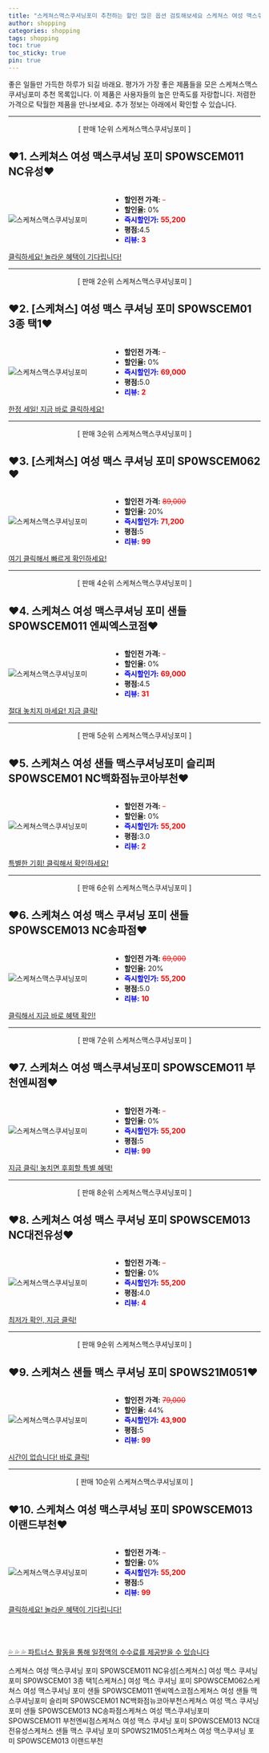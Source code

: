 ```yaml
---
title: "스케쳐스맥스쿠셔닝포미 추천하는 할인 많은 옵션 검토해보세요 스케쳐스 여성 맥스쿠셔닝 포미 SP0WSCEM011"
author: shopping
categories: shopping
tags: shopping
toc: true
toc_sticky: true
pin: true
---
```

좋은 일들만 가득한 하루가 되길 바래요. 평가가 가장 좋은 제품들을 모은 스케쳐스맥스쿠셔닝포미 추천 목록입니다. 이 제품은 사용자들의 높은 만족도를 자랑합니다. 저렴한 가격으로 탁월한 제품을 만나보세요. 추가 정보는 아래에서 확인할 수 있습니다.

---
<p class="toplist" style="margin: 0 auto; display: block; width: fit-content;">[ 판매 1순위 스케쳐스맥스쿠셔닝포미 ]</p>

<h2><strong>❤️1. 스케쳐스 여성 맥스쿠셔닝 포미 SP0WSCEM011 NC유성❤️</strong></h2>

<div style="display: flex; align-items: center;">
    <div style="flex: 0.4;">
        <img src="https://thumbnail9.coupangcdn.com/thumbnails/remote/230x230ex/image/vendor_inventory/6a1f/aee72a5d317a8451c2ce1be800f62a3e32672a28dd3b575d9d1883ec3c2c.jpg" alt="스케쳐스맥스쿠셔닝포미" style="max-width: 100%;">
    </div>
    <div style="flex: 0.6; margin-left: 10px;">
        <ul>
            <li><strong>할인전 가격:</strong> <del style="color: red;">-</del></li>
            <li><strong>할인율:</strong> 0%</li>
            <li><span style='color:blue'><strong>즉시할인가:</strong></span> <span style='color:red'><strong>55,200</strong></span></li>
            <li><strong>평점:</strong>4.5</li>
            <li><span style='color:blue'><strong>리뷰:</strong></span> <span style='color:red'><strong>3</strong></span></li>
        </ul>
    </div>
</div>
<div class="center">
    <a href="https://selin100587001.github.io?lptag=AF9450613&subid=githubio&pageKey=7875191165&traceid=V0-153&itemId=21523044036&vendorItemId=88576464733" class="myButton">
        클릭하세요! 놀라운 혜택이 기다립니다!
    </a>
</div>


---
<p class="toplist" style="margin: 0 auto; display: block; width: fit-content;">[ 판매 2순위 스케쳐스맥스쿠셔닝포미 ]</p>

<h2><strong>❤️2. [스케쳐스] 여성 맥스 쿠셔닝 포미 SP0WSCEM01 3종 택1❤️</strong></h2>

<div style="display: flex; align-items: center;">
    <div style="flex: 0.4;">
        <img src="https://thumbnail9.coupangcdn.com/thumbnails/remote/230x230ex/image/vendor_inventory/2e1a/0db9d63749de5a9a8665cf2aaef3a44767eef614ec0a32bbc6c3c53b00f9.jpg" alt="스케쳐스맥스쿠셔닝포미" style="max-width: 100%;">
    </div>
    <div style="flex: 0.6; margin-left: 10px;">
        <ul>
            <li><strong>할인전 가격:</strong> <del style="color: red;">-</del></li>
            <li><strong>할인율:</strong> 0%</li>
            <li><span style='color:blue'><strong>즉시할인가:</strong></span> <span style='color:red'><strong>69,000</strong></span></li>
            <li><strong>평점:</strong>5.0</li>
            <li><span style='color:blue'><strong>리뷰:</strong></span> <span style='color:red'><strong>2</strong></span></li>
        </ul>
    </div>
</div>
<div class="center">
    <a href="https://selin100587001.github.io?lptag=AF9450613&subid=githubio&pageKey=7844318038&traceid=V0-153&itemId=21363247776&vendorItemId=89377140023" class="myButton">
        한정 세일! 지금 바로 클릭하세요!
    </a>
</div>


---
<p class="toplist" style="margin: 0 auto; display: block; width: fit-content;">[ 판매 3순위 스케쳐스맥스쿠셔닝포미 ]</p>

<h2><strong>❤️3. [스케쳐스] 여성 맥스 쿠셔닝 포미 SP0WSCEM062❤️</strong></h2>

<div style="display: flex; align-items: center;">
    <div style="flex: 0.4;">
        <img src="https://thumbnail9.coupangcdn.com/thumbnails/remote/230x230ex/image/vendor_inventory/6ef0/f9a05aadcbe26a4525be0708b928defc74ea36d90241bc85560eb4ce85ac.jpg" alt="스케쳐스맥스쿠셔닝포미" style="max-width: 100%;">
    </div>
    <div style="flex: 0.6; margin-left: 10px;">
        <ul>
            <li><strong>할인전 가격:</strong> <del style="color: red;">89,000</del></li>
            <li><strong>할인율:</strong> 20%</li>
            <li><span style='color:blue'><strong>즉시할인가:</strong></span> <span style='color:red'><strong>71,200</strong></span></li>
            <li><strong>평점:</strong>5</li>
            <li><span style='color:blue'><strong>리뷰:</strong></span> <span style='color:red'><strong>99</strong></span></li>
        </ul>
    </div>
</div>
<div class="center">
    <a href="https://selin100587001.github.io?lptag=AF9450613&subid=githubio&pageKey=8085498922&traceid=V0-153&itemId=22815714944&vendorItemId=89850548371" class="myButton">
        여기 클릭해서 빠르게 확인하세요!
    </a>
</div>


---
<p class="toplist" style="margin: 0 auto; display: block; width: fit-content;">[ 판매 4순위 스케쳐스맥스쿠셔닝포미 ]</p>

<h2><strong>❤️4. 스케쳐스 여성 맥스쿠셔닝 포미 샌들 SP0WSCEM011 엔씨엑스코점❤️</strong></h2>

<div style="display: flex; align-items: center;">
    <div style="flex: 0.4;">
        <img src="https://thumbnail9.coupangcdn.com/thumbnails/remote/230x230ex/image/vendor_inventory/9723/b3270c3d1a5a269eec7acb4b2bee2526ff04763bc866829ccc6a772cdf34.jpg" alt="스케쳐스맥스쿠셔닝포미" style="max-width: 100%;">
    </div>
    <div style="flex: 0.6; margin-left: 10px;">
        <ul>
            <li><strong>할인전 가격:</strong> <del style="color: red;">-</del></li>
            <li><strong>할인율:</strong> 0%</li>
            <li><span style='color:blue'><strong>즉시할인가:</strong></span> <span style='color:red'><strong>69,000</strong></span></li>
            <li><strong>평점:</strong>4.5</li>
            <li><span style='color:blue'><strong>리뷰:</strong></span> <span style='color:red'><strong>31</strong></span></li>
        </ul>
    </div>
</div>
<div class="center">
    <a href="https://selin100587001.github.io?lptag=AF9450613&subid=githubio&pageKey=7875637852&traceid=V0-153&itemId=21525023286&vendorItemId=88578426989" class="myButton">
        절대 놓치지 마세요! 지금 클릭!
    </a>
</div>


---
<p class="toplist" style="margin: 0 auto; display: block; width: fit-content;">[ 판매 5순위 스케쳐스맥스쿠셔닝포미 ]</p>

<h2><strong>❤️5. 스케쳐스 여성 샌들 맥스쿠셔닝포미 슬리퍼 SP0WSCEM01 NC백화점뉴코아부천❤️</strong></h2>

<div style="display: flex; align-items: center;">
    <div style="flex: 0.4;">
        <img src="https://thumbnail8.coupangcdn.com/thumbnails/remote/230x230ex/image/vendor_inventory/282e/7a570f1307123f6b8359fa43d49a0a09410c5ba728a2ad36f9d132d5f084.jpg" alt="스케쳐스맥스쿠셔닝포미" style="max-width: 100%;">
    </div>
    <div style="flex: 0.6; margin-left: 10px;">
        <ul>
            <li><strong>할인전 가격:</strong> <del style="color: red;">-</del></li>
            <li><strong>할인율:</strong> 0%</li>
            <li><span style='color:blue'><strong>즉시할인가:</strong></span> <span style='color:red'><strong>55,200</strong></span></li>
            <li><strong>평점:</strong>3.0</li>
            <li><span style='color:blue'><strong>리뷰:</strong></span> <span style='color:red'><strong>2</strong></span></li>
        </ul>
    </div>
</div>
<div class="center">
    <a href="https://selin100587001.github.io?lptag=AF9450613&subid=githubio&pageKey=8151560629&traceid=V0-153&itemId=23199243353&vendorItemId=90231819798" class="myButton">
        특별한 기회! 클릭해서 확인하세요!
    </a>
</div>


---
<p class="toplist" style="margin: 0 auto; display: block; width: fit-content;">[ 판매 6순위 스케쳐스맥스쿠셔닝포미 ]</p>

<h2><strong>❤️6. 스케쳐스 여성 맥스 쿠셔닝 포미 샌들 SP0WSCEM013 NC송파점❤️</strong></h2>

<div style="display: flex; align-items: center;">
    <div style="flex: 0.4;">
        <img src="https://thumbnail7.coupangcdn.com/thumbnails/remote/230x230ex/image/vendor_inventory/3b13/efdd18e3c3f4f79e46a553be9281058174824263c2b6b2a51a3cc23e0788.JPG" alt="스케쳐스맥스쿠셔닝포미" style="max-width: 100%;">
    </div>
    <div style="flex: 0.6; margin-left: 10px;">
        <ul>
            <li><strong>할인전 가격:</strong> <del style="color: red;">69,000</del></li>
            <li><strong>할인율:</strong> 20%</li>
            <li><span style='color:blue'><strong>즉시할인가:</strong></span> <span style='color:red'><strong>55,200</strong></span></li>
            <li><strong>평점:</strong>5.0</li>
            <li><span style='color:blue'><strong>리뷰:</strong></span> <span style='color:red'><strong>10</strong></span></li>
        </ul>
    </div>
</div>
<div class="center">
    <a href="https://selin100587001.github.io?lptag=AF9450613&subid=githubio&pageKey=7129269773&traceid=V0-153&itemId=17869021389&vendorItemId=85032095201" class="myButton">
        클릭해서 지금 바로 혜택 확인!
    </a>
</div>


---
<p class="toplist" style="margin: 0 auto; display: block; width: fit-content;">[ 판매 7순위 스케쳐스맥스쿠셔닝포미 ]</p>

<h2><strong>❤️7. 스케쳐스 여성 맥스쿠셔닝포미 SPOWSCEMO11 부천엔씨점❤️</strong></h2>

<div style="display: flex; align-items: center;">
    <div style="flex: 0.4;">
        <img src="https://thumbnail6.coupangcdn.com/thumbnails/remote/230x230ex/image/vendor_inventory/c0dc/a93ca0fa72f5e376a54bcf754deba1db4c777d4d85a01e7d20df321f239e.jpg" alt="스케쳐스맥스쿠셔닝포미" style="max-width: 100%;">
    </div>
    <div style="flex: 0.6; margin-left: 10px;">
        <ul>
            <li><strong>할인전 가격:</strong> <del style="color: red;">-</del></li>
            <li><strong>할인율:</strong> 0%</li>
            <li><span style='color:blue'><strong>즉시할인가:</strong></span> <span style='color:red'><strong>55,200</strong></span></li>
            <li><strong>평점:</strong>5</li>
            <li><span style='color:blue'><strong>리뷰:</strong></span> <span style='color:red'><strong>99</strong></span></li>
        </ul>
    </div>
</div>
<div class="center">
    <a href="https://selin100587001.github.io?lptag=AF9450613&subid=githubio&pageKey=8164313651&traceid=V0-153&itemId=23288793047&vendorItemId=90321025956" class="myButton">
        지금 클릭! 놓치면 후회할 특별 혜택!
    </a>
</div>


---
<p class="toplist" style="margin: 0 auto; display: block; width: fit-content;">[ 판매 8순위 스케쳐스맥스쿠셔닝포미 ]</p>

<h2><strong>❤️8. 스케쳐스 여성 맥스 쿠셔닝 포미 SP0WSCEM013 NC대전유성❤️</strong></h2>

<div style="display: flex; align-items: center;">
    <div style="flex: 0.4;">
        <img src="https://thumbnail7.coupangcdn.com/thumbnails/remote/230x230ex/image/vendor_inventory/6e8f/44e0c6e8c940ef6f7c11160f8f657a027b7e6a9b99f9965e60c3f8e52f60.jpg" alt="스케쳐스맥스쿠셔닝포미" style="max-width: 100%;">
    </div>
    <div style="flex: 0.6; margin-left: 10px;">
        <ul>
            <li><strong>할인전 가격:</strong> <del style="color: red;">-</del></li>
            <li><strong>할인율:</strong> 0%</li>
            <li><span style='color:blue'><strong>즉시할인가:</strong></span> <span style='color:red'><strong>55,200</strong></span></li>
            <li><strong>평점:</strong>4.0</li>
            <li><span style='color:blue'><strong>리뷰:</strong></span> <span style='color:red'><strong>4</strong></span></li>
        </ul>
    </div>
</div>
<div class="center">
    <a href="https://selin100587001.github.io?lptag=AF9450613&subid=githubio&pageKey=7127413560&traceid=V0-153&itemId=17860387837&vendorItemId=85023666083" class="myButton">
        최저가 확인, 지금 클릭!
    </a>
</div>


---
<p class="toplist" style="margin: 0 auto; display: block; width: fit-content;">[ 판매 9순위 스케쳐스맥스쿠셔닝포미 ]</p>

<h2><strong>❤️9. 스케쳐스 샌들 맥스 쿠셔닝 포미 SP0WS21M051❤️</strong></h2>

<div style="display: flex; align-items: center;">
    <div style="flex: 0.4;">
        <img src="https://thumbnail7.coupangcdn.com/thumbnails/remote/230x230ex/image/vendor_inventory/34ad/a143b8aca4e97e43700e7bcb825ed4870181baaaf12eb54c025c9185e7fb.jpg" alt="스케쳐스맥스쿠셔닝포미" style="max-width: 100%;">
    </div>
    <div style="flex: 0.6; margin-left: 10px;">
        <ul>
            <li><strong>할인전 가격:</strong> <del style="color: red;">79,000</del></li>
            <li><strong>할인율:</strong> 44%</li>
            <li><span style='color:blue'><strong>즉시할인가:</strong></span> <span style='color:red'><strong>43,900</strong></span></li>
            <li><strong>평점:</strong>5</li>
            <li><span style='color:blue'><strong>리뷰:</strong></span> <span style='color:red'><strong>99</strong></span></li>
        </ul>
    </div>
</div>
<div class="center">
    <a href="https://selin100587001.github.io?lptag=AF9450613&subid=githubio&pageKey=8222827745&traceid=V0-153&itemId=23639891941&vendorItemId=90674839036" class="myButton">
        시간이 없습니다! 바로 클릭!
    </a>
</div>


---
<p class="toplist" style="margin: 0 auto; display: block; width: fit-content;">[ 판매 10순위 스케쳐스맥스쿠셔닝포미 ]</p>

<h2><strong>❤️10. 스케쳐스 여성 맥스쿠셔닝 포미 SP0WSCEM013 이랜드부천❤️</strong></h2>

<div style="display: flex; align-items: center;">
    <div style="flex: 0.4;">
        <img src="https://thumbnail6.coupangcdn.com/thumbnails/remote/230x230ex/image/vendor_inventory/5f8b/2b17ef92758ee5efc45a5d1e977161bf8f10e1349c4d9fb899829f17b6fa.jpg" alt="스케쳐스맥스쿠셔닝포미" style="max-width: 100%;">
    </div>
    <div style="flex: 0.6; margin-left: 10px;">
        <ul>
            <li><strong>할인전 가격:</strong> <del style="color: red;">-</del></li>
            <li><strong>할인율:</strong> 0%</li>
            <li><span style='color:blue'><strong>즉시할인가:</strong></span> <span style='color:red'><strong>55,200</strong></span></li>
            <li><strong>평점:</strong>5</li>
            <li><span style='color:blue'><strong>리뷰:</strong></span> <span style='color:red'><strong>99</strong></span></li>
        </ul>
    </div>
</div>
<div class="center">
    <a href="https://selin100587001.github.io?lptag=AF9450613&subid=githubio&pageKey=8218264357&traceid=V0-153&itemId=23612258263&vendorItemId=70458577733" class="myButton">
        클릭하세요! 놀라운 혜택이 기다립니다!
    </a>
</div>

<br><br><br>[💦 💦 💦 파트너스 활동을 통해 일정액의 수수료를 제공받을 수 있습니다](https://link.coupang.com/a/bcpT2c)<br><br>스케쳐스 여성 맥스쿠셔닝 포미 SP0WSCEM011 NC유성[스케쳐스] 여성 맥스 쿠셔닝 포미 SP0WSCEM01 3종 택1[스케쳐스] 여성 맥스 쿠셔닝 포미 SP0WSCEM062스케쳐스 여성 맥스쿠셔닝 포미 샌들 SP0WSCEM011 엔씨엑스코점스케쳐스 여성 샌들 맥스쿠셔닝포미 슬리퍼 SP0WSCEM01 NC백화점뉴코아부천스케쳐스 여성 맥스 쿠셔닝 포미 샌들 SP0WSCEM013 NC송파점스케쳐스 여성 맥스쿠셔닝포미 SPOWSCEMO11 부천엔씨점스케쳐스 여성 맥스 쿠셔닝 포미 SP0WSCEM013 NC대전유성스케쳐스 샌들 맥스 쿠셔닝 포미 SP0WS21M051스케쳐스 여성 맥스쿠셔닝 포미 SP0WSCEM013 이랜드부천